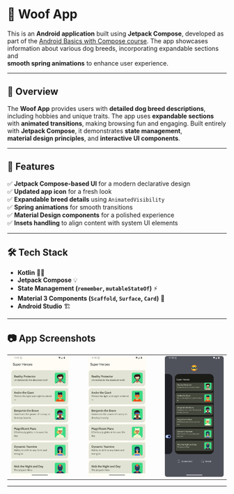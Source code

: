 # 🐶 Woof App

This is an **Android application** built using **Jetpack Compose**, developed as part of
the [Android Basics with Compose course](https://developer.android.com/codelabs/basic-android-kotlin-compose-woof-animation).
The app showcases information about various dog breeds, incorporating expandable sections and  
**smooth spring animations** to enhance user experience.

---

## 📜 Overview

The **Woof App** provides users with **detailed dog breed descriptions**, including hobbies and
unique traits. The app uses **expandable sections** with **animated transitions**, making browsing
fun and engaging. Built entirely with **Jetpack Compose**, it demonstrates **state management**,  
**material design principles**, and **interactive UI components**.

---

## 🚀 Features

✅ **Jetpack Compose-based UI** for a modern declarative design  
✅ **Updated app icon** for a fresh look  
✅ **Expandable breed details** using `AnimatedVisibility`  
✅ **Spring animations** for smooth transitions  
✅ **Material Design components** for a polished experience  
✅ **Insets handling** to align content with system UI elements

---

## 🛠️ Tech Stack

- **Kotlin** 🧑‍💻
- **Jetpack Compose** 💡
- **State Management (`remember`, `mutableStateOf`)** ⚡
- **Material 3 Components (`Scaffold`, `Surface`, `Card`)** 🎨
- **Android Studio** 🏗️

---

## 📷 App Screenshots

<table>
  <tr>
    <td><img src=".README_images/white superheroes .png" alt="Woof App Screen 1" width="300"></td>
    <td>&nbsp;&nbsp;&nbsp;&nbsp;</td>
    <td><img src=".README_images/superheroes dark screen.png" alt="Woof App Screen 2" width="300"></td>
    <td>&nbsp;&nbsp;&nbsp;&nbsp;</td>
    <td><img src=".README_images/with icon dark theme.png" alt="Woof App Screen 3" width="300"></td>
  </tr>
</table>

---
